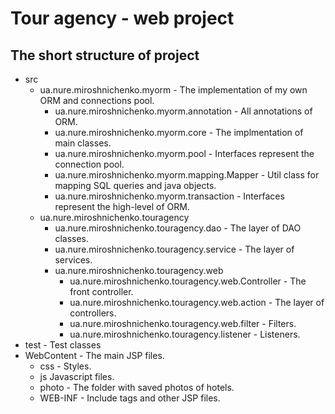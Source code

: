 # Tour agency - web project

## The short structure of project
- src
  - ua.nure.miroshnichenko.myorm - The implementation of my own ORM and connections pool.
    - ua.nure.miroshnichenko.myorm.annotation - All annotations of ORM. 
    - ua.nure.miroshnichenko.myorm.core - The implmentation of main classes.
    - ua.nure.miroshnichenko.myorm.pool - Interfaces represent the connection pool.
    - ua.nure.miroshnichenko.myorm.mapping.Mapper - Util class for mapping SQL queries and java objects.
    - ua.nure.miroshnichenko.myorm.transaction - Interfaces represent the high-level of ORM.
  - ua.nure.miroshnichenko.touragency
    - ua.nure.miroshnichenko.touragency.dao - The layer of DAO classes.
    - ua.nure.miroshnichenko.touragency.service - The layer of services.
    - ua.nure.miroshnichenko.touragency.web
      - ua.nure.miroshnichenko.touragency.web.Controller - The front controller.
      - ua.nure.miroshnichenko.touragency.web.action - The layer of controllers.
      - ua.nure.miroshnichenko.touragency.web.filter - Filters.
      - ua.nure.miroshnichenko.touragency.listener - Listeners.
- test - Test classes
- WebContent - The main JSP files.
  - css - Styles.
  - js Javascript files.
  - photo - The folder with saved photos of hotels.
  - WEB-INF - Include tags and other JSP files.
